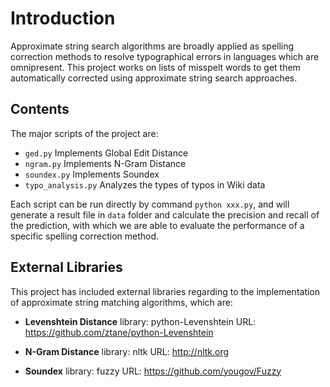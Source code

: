 # Introduction

Approximate string search algorithms are broadly applied as spelling correction methods to resolve typographical errors in languages which are omnipresent. This project works on lists of misspelt words to get them automatically corrected using approximate string search approaches.

## Contents
The major scripts of the project are:
- `ged.py`
Implements Global Edit Distance
- `ngram.py`
Implements N-Gram Distance
- `soundex.py`
Implements Soundex
- `typo_analysis.py`
Analyzes the types of typos in Wiki data

Each script can be run directly by command `python xxx.py`, and will generate a result file in `data` folder and calculate the precision and recall of the prediction, with which we are able to evaluate the performance of a specific spelling correction method.

## External Libraries

This project has included external libraries regarding to the implementation of approximate string matching algorithms, which are:

- **Levenshtein Distance**
library: python-Levenshtein
URL: https://github.com/ztane/python-Levenshtein

- **N-Gram Distance**
library: nltk
URL: http://nltk.org

- **Soundex**
library: fuzzy
URL: https://github.com/yougov/Fuzzy
